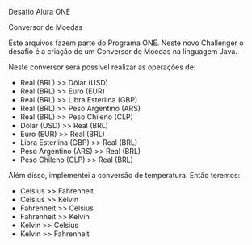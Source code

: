 Desafio Alura ONE

Conversor de Moedas

Este arquivos fazem parte do Programa ONE.
Neste novo Challenger o desafio é a criação de um Conversor de Moedas na linguagem Java.

Neste conversor será possível realizar as operações de:
- Real (BRL) >> Dólar (USD)
- Real (BRL) >> Euro (EUR)
- Real (BRL) >> Libra Esterlina (GBP)
- Real (BRL) >> Peso Argentino (ARS)
- Real (BRL) >> Peso Chileno (CLP)
- Dólar (USD) >> Real (BRL)
- Euro (EUR) >> Real (BRL)
- Libra Esterlina (GBP) >> Real (BRL)
- Peso Argentino (ARS) >> Real (BRL)
- Peso Chileno (CLP) >> Real (BRL)

Além disso, implementei a conversão de temperatura. Então teremos:
- Celsius >> Fahrenheit
- Celsius >> Kelvin
- Fahrenheit >> Celsius
- Fahrenheit >> Kelvin
- Kelvin >> Celsius
- Kelvin >> Fahrenheit


